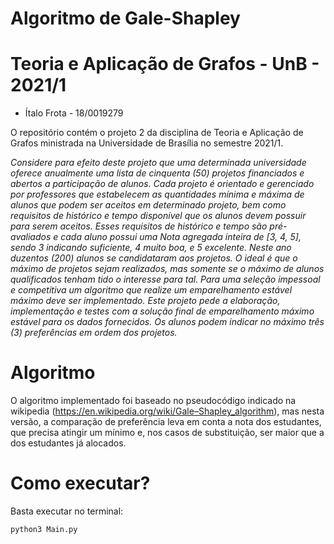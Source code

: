 # Algoritmo de Gale-Shapley

# Teoria e Aplicação de Grafos - UnB - 2021/1
 - Ítalo Frota - 18/0019279 

O repositório contém o projeto 2 da disciplina de Teoria e Aplicação de Grafos ministrada na Universidade de Brasília no semestre 2021/1. 

*Considere para efeito deste projeto que uma determinada universidade oferece anualmente uma lista de cinquenta (50) projetos financiados e abertos a participação de alunos. Cada projeto é orientado e gerenciado por professores que estabelecem as quantidades mínima e máxima de alunos que podem ser aceitos em determinado projeto, bem como requisitos de histórico e tempo disponível que os alunos devem possuir para serem aceitos. Esses requisitos de histórico e tempo são pré-avaliados e cada aluno possui uma Nota agregada inteira de [3, 4, 5], sendo 3 indicando suficiente, 4 muito boa, e 5 excelente. Neste ano duzentos (200) alunos se candidataram aos projetos. O ideal é que o máximo de projetos sejam realizados, mas somente se o máximo de alunos qualificados tenham tido o interesse para tal. Para uma seleção impessoal e competitiva um algoritmo que realize um emparelhamento estável máximo deve ser implementado. Este projeto pede a elaboração, implementação e testes com a solução final de emparelhamento máximo estável para os dados fornecidos. Os alunos podem indicar no máximo três (3) preferências em ordem dos projetos.*

# Algoritmo
O algoritmo implementado foi baseado no pseudocódigo indicado na wikipedia (https://en.wikipedia.org/wiki/Gale–Shapley_algorithm), mas nesta versão, a comparação de preferência leva em conta a nota dos estudantes, que precisa atingir um mínimo e, nos casos de substituição, ser maior que a dos estudantes já alocados.


# Como executar?
Basta executar no terminal:

    python3 Main.py

 
